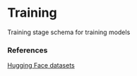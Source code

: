 # Training

Training stage schema for training models

### References

[Hugging Face datasets](https://huggingface.co/docs/datasets/index)
